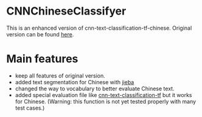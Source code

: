 # CNNChineseClassifyer
This is an enhanced version of cnn-text-classification-tf-chinese. Original version can be found [here](https://github.com/indiejoseph/cnn-text-classification-tf-chinese).

# Main features
- keep all features of original version.
- added text segmentation for Chinese with [jieba](https://github.com/fxsjy/jieba)
- changed the way to vocabulary to better evaluate Chinese text.
- added special evaluation file like [cnn-text-classification-tf](https://github.com/dennybritz/cnn-text-classification-tf) but it works for Chinese. (Warning: this function is not yet tested properly with many test cases.)
